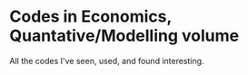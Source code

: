 # Codes in Economics, Quantative/Modelling volume
All the codes I've seen, used, and found interesting.
